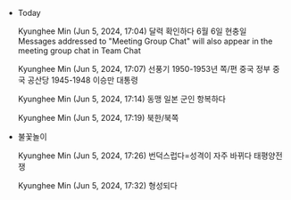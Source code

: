 - Today
   
  Kyunghee Min (Jun 5, 2024, 17:04)
  달력 확인하다
  6월 6일
  현충일
  Messages addressed to "Meeting Group Chat" will also appear in the meeting group chat in Team Chat
   
  Kyunghee Min (Jun 5, 2024, 17:07)
  선풍기
  1950-1953년
  쪽/편
  중국 정부
  중국 공산당
  1945-1948
  이승만 대통령
   
  Kyunghee Min (Jun 5, 2024, 17:14)
  동맹
  일본 군인
  항복하다
   
  Kyunghee Min (Jun 5, 2024, 17:19)
  북한/북쪽
- 불꽃놀이
   
  Kyunghee Min (Jun 5, 2024, 17:26)
  번덕스럽다=성격이 자주 바뀌다
  태평양전쟁
   
  Kyunghee Min (Jun 5, 2024, 17:32)
  형성되다